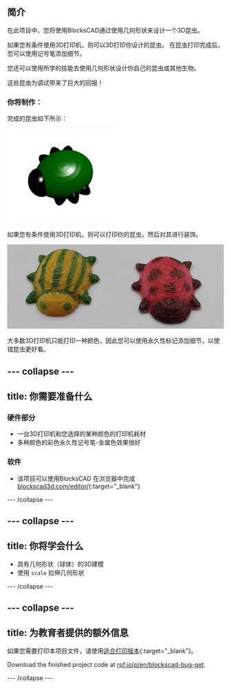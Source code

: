 ## 简介

在此项目中，您将使用BlocksCAD通过使用几何形状来设计一个3D昆虫。

如果您有条件使用3D打印机，则可以3D打印你设计的昆虫。 在昆虫打印完成后，您可以使用记号笔添加细节。

您还可以使用所学的技能去使用几何形状设计你自己的昆虫或其他生物。

这些昆虫为调试带来了巨大的回报！

### 你将制作：

完成的昆虫如下所示：

![截屏](images/bug-complete.png)

如果您有条件使用3D打印机，则可以打印你的昆虫，然后对其进行装饰。

![完成项目](images/bug-showcase.png)

大多数3D打印机只能打印一种颜色，因此您可以使用永久性标记添加细节，以使错昆虫更好看。

--- collapse ---
---
title: 你需要准备什么
---

### 硬件部分

+ 一台3D打印机和您选择的某种颜色的打印机耗材
+ 多种颜色的彩色永久性记号笔-金属色效果很好

### 软件

+ 该项目可以使用BlocksCAD 在浏览器中完成 [blockscad3d.com/editor/](https://www.blockscad3d.com/editor){:target="_blank"}

--- /collapse ---

--- collapse ---
---
title: 你将学会什么
---

+ 具有几何形状（球体）的3D建模
+ 使用 `scale` 拉伸几何形状

--- /collapse ---

--- collapse ---
---
title: 为教育者提供的额外信息
---

如果您需要打印本项目文件，请使用[适合打印版本](https://projects.raspberrypi.org/en/projects/blockscad-bug/print){:target="_blank"}。

Download the finished project code at [rpf.io/p/en/blockscad-bug-get](https://rpf.io/p/en/blockscad-bug-get).

--- /collapse ---
